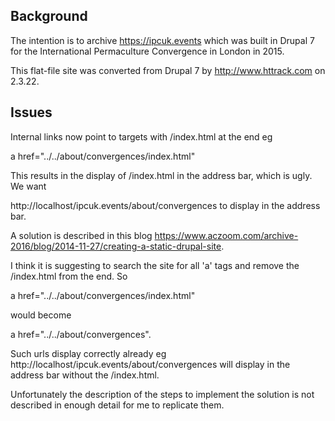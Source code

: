 ## Background

The intention is to archive https://ipcuk.events which was built in Drupal 7 for the International Permaculture Convergence in London in 2015.

This flat-file site was converted from Drupal 7 by http://www.httrack.com on 2.3.22.

## Issues

Internal links now point to targets with /index.html at the end eg

a href="../../about/convergences/index.html"

This results in the display of /index.html in the address bar, which is ugly. We want

http://localhost/ipcuk.events/about/convergences
to display in the address bar.

A solution is described in this blog https://www.aczoom.com/archive-2016/blog/2014-11-27/creating-a-static-drupal-site.

I think it is suggesting to search the site for all 'a' tags and remove the /index.html from the end. So

a href="../../about/convergences/index.html"

would become

a href="../../about/convergences".

Such urls display correctly already eg
http://localhost/ipcuk.events/about/convergences
will display in the address bar without the /index.html.

Unfortunately the description of the steps to implement the solution is not described in enough detail for me to replicate them.
